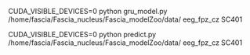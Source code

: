 CUDA_VISIBLE_DEVICES=0 python gru_model.py /home/fascia/Fascia_nucleus/Fascia_modelZoo/data/ eeg_fpz_cz SC401

CUDA_VISIBLE_DEVICES=0 python predict.py /home/fascia/Fascia_nucleus/Fascia_modelZoo/data/ eeg_fpz_cz SC401
